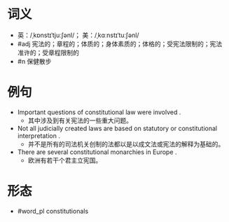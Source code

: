 # 词义
- 英：/ˌkɒnstɪˈtjuːʃənl/； 美：/ˌkɑːnstɪˈtuːʃənl/
- #adj 宪法的；章程的；体质的；身体素质的；体格的；受宪法限制的；宪法准许的；受章程限制的
- #n 保健散步
# 例句
- Important questions of constitutional law were involved .
	- 其中涉及到有关宪法的一些重大问题。
- Not all judicially created laws are based on statutory or constitutional interpretation .
	- 并不是所有的司法机关创制的法都以是以成文法或宪法的解释为基础的。
- There are several constitutional monarchies in Europe .
	- 欧洲有若干个君主立宪国。
# 形态
- #word_pl constitutionals
